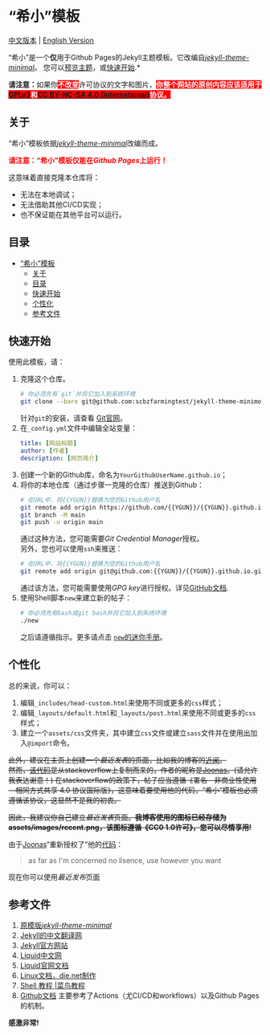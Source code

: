 # “希小”模板
[中文版本](README.md) | [English Version](README-en.md)  

“希小”是一个**仅**用于Github Pages的Jekyll主题模板。它改编自[*jekyll-theme-minimal*](https://github.com/pages-themes/minimal)。 
您可以[预览主题](https://scbzfarmingtest。github.io/jekyll-theme-minimo)，或[快速开始](#快速开始).*

<p><b>请注意：</b>如果你<b style="background-color: red; color: white;">不改变</b>许可协议的文字和图片，<b style="background-color: red; color: white;">你整个网站的原创内容应该适用于<a href="http://www.gnu.org/licenses/gpl-3.0.en.html#/">GPLv3</a>和<a href="http://creativecommons.org/licenses/by-nc-sa/4.0/">CC BY-NC-SA 4.0 (International)</a>协议。</b></p>

## 关于

“希小”模板依据[*jekyll-theme-minimal*](https://github.com/pages-themes/minimal)改编而成。  

<p><b style="color: red;">请注意：“希小”模板仅能在<i>Github Pages</i>上运行！</b></p>

这意味着直接克隆本仓库将：
+ 无法在本地调试；
+ 无法借助其他CI/CD实现；
+ 也不保证能在其他平台可以运行。

## 目录

- [“希小”模板](#希小模板)
  - [关于](#关于)
  - [目录](#目录)
  - [快速开始](#快速开始)
  - [个性化](#个性化)
  - [参考文件](#参考文件)

## 快速开始

使用此模板，请：

1. 克隆这个仓库。
    ```bash
    # 你必须先有`git`并将它加入到系统环境
    git clone --bare git@github.com:scbzfarmingtest/jekyll-theme-minimo.git
    ```
    针对`git`的安装，请查看 [Git官网](https://git-scm.com/)。
2. 在`_config.yml`文件中编辑全站变量：
    ```yml
    title: [网站标题]
    author: [作者]
    description: [网页简介]
    ```
3. 创建一个新的Github库，命名为`YourGithubUserName.github.io`；
4. 将你的本地仓库（通过步骤一克隆的仓库）推送到Github：
    ```bash
    # 在URL中，将{{YGUN}}替换为您的Github用户名
    git remote add origin https://github.com/{{YGUN}}/{{YGUN}}.github.io.git #见下文贴士
    git branch -M main
    git push -u origin main
    ```
    通过这种方法，您可能需要*Git Credential Manager*授权。  
    另外，您也可以使用`ssh`来推送：
     ```bash
     # 在URL中，将{{YGUN}}替换为您的Github用户名
     git remote add origin git@github.com:{{YGUN}}/{{YGUN}}.github.io.git
     ```
    通过该方法，您可能需要使用*GPG key*进行授权。详见[GitHub文档](https://docs.github.com/en/authentication/managing-commit-signature-verification/adding-a-new-gpg-key-to-your-github-account).
5. 使用Shell脚本`new`来建立新的帖子：
    ```bash
    # 你必须先有bash或git bash并将它加入到系统环境
    ./new
    ```
    之后请遵循指示。更多请点击 <a href="documentation/Mini-Manual.md"><code>new</code>的迷你手册</a>。

## 个性化

总的来说，你可以：
1. 编辑`_includes/head-custom.html`来使用不同或更多的`css`样式；
2. 编辑`_layouts/default.html`和`_layouts/post.html`来使用不同或更多的`css`样式；
3. 建立一个`assets/css`文件夹，其中建立`css`文件或建立`sass`文件并在使用出加入`@import`命令。

~~此外，建议在主页上创建一个*最近发表*的页面，比如我的博客的[近闻](https://scbzfarmingtest.github.io/recent)。~~  
~~然而，[该代码](https://stackoverflow.com/questions/46672231/in-jekyll-how-to-show-posts-from-last-week)是从stackoverflow上复制而来的，作者的昵称是[Joonas](https://stackoverflow.com/users/603568/joonas)。(请允许我表达谢意！) 在stackoverflow的政策下，帖子应当遵循《署名—非商业性使用—相同方式共享 4.0 协议国际版》，这意味着要使用他的代码，“希小”模板也必须遵循该协议，这显然不是我的初衷。~~  

~~因此，我建议你自己建立*最近发表*页面。**我博客使用的图标已经存储为assets/images/recent.png，该图标遵循《CC0 1.0许可》，您可以尽情享用!**~~ 

由于[Joonas](https://stackoverflow.com/users/603568/joonas)“重新授权了”他的[代码](https://stackoverflow.com/questions/46672231/in-jekyll-how-to-show-posts-from-last-week)：
> as far as I'm concerned no lisence, use however you want  

现在你可以使用*最近发布*页面

## 参考文件

1. [原模版*jekyll-theme-minimal*](https://github.com/pages-themes/minimal)
2. [Jekyll的中文翻译网](https://jekyllcn.com/docs/home/)
3. [Jekyll官方网站](http://jekyllrb.com/docs/)
4. [Liquid中文网](https://liquid.bootcss.com/)
5. [Liquid官网文档](https://shopify.dev/api/liquid/)
6. [Linux文档，die.net制作](https://linux.die.net/)
7. [Shell 教程 |菜鸟教程](https://www.runoob.com/linux/linux-shell.html)
8. [Github文档](https://docs.github.com/en)
    主要参考了Actions（尤CI/CD和workflows）以及Github Pages的机制。

**感激非常!**